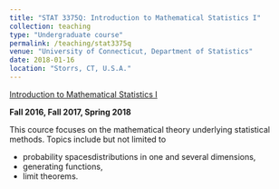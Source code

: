```yaml
---
title: "STAT 3375Q: Introduction to Mathematical Statistics I"
collection: teaching
type: "Undergraduate course"
permalink: /teaching/stat3375q
venue: "University of Connecticut, Department of Statistics"
date: 2018-01-16
location: "Storrs, CT, U.S.A."
---
```


[Introduction to Mathematical Statistics I](https://catalog.uconn.edu/directory-of-courses/course/stat/#3000-level)

**Fall 2016, Fall 2017, Spring 2018**

This cource focuses on the mathematical theory underlying statistical methods. Topics include but not limited to
* probability spacesdistributions in one and several dimensions,
* generating functions,
* limit theorems.
